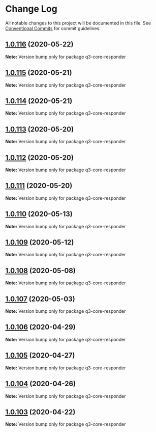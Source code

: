 # Change Log

All notable changes to this project will be documented in this file.
See [Conventional Commits](https://conventionalcommits.org) for commit guidelines.

## [1.0.116](https://github.com/3merge/q3-api/compare/q3-core-responder@1.0.115...q3-core-responder@1.0.116) (2020-05-22)

**Note:** Version bump only for package q3-core-responder





## [1.0.115](https://github.com/3merge/q3-api/compare/q3-core-responder@1.0.114...q3-core-responder@1.0.115) (2020-05-21)

**Note:** Version bump only for package q3-core-responder





## [1.0.114](https://github.com/3merge/q3-api/compare/q3-core-responder@1.0.113...q3-core-responder@1.0.114) (2020-05-21)

**Note:** Version bump only for package q3-core-responder





## [1.0.113](https://github.com/3merge/q3-api/compare/q3-core-responder@1.0.112...q3-core-responder@1.0.113) (2020-05-20)

**Note:** Version bump only for package q3-core-responder





## [1.0.112](https://github.com/3merge/q3-api/compare/q3-core-responder@1.0.111...q3-core-responder@1.0.112) (2020-05-20)

**Note:** Version bump only for package q3-core-responder





## [1.0.111](https://github.com/3merge/q3-api/compare/q3-core-responder@1.0.110...q3-core-responder@1.0.111) (2020-05-20)

**Note:** Version bump only for package q3-core-responder





## [1.0.110](https://github.com/3merge/q3-api/compare/q3-core-responder@1.0.109...q3-core-responder@1.0.110) (2020-05-13)

**Note:** Version bump only for package q3-core-responder





## [1.0.109](https://github.com/3merge/q3-api/compare/q3-core-responder@1.0.108...q3-core-responder@1.0.109) (2020-05-12)

**Note:** Version bump only for package q3-core-responder





## [1.0.108](https://github.com/3merge/q3-api/compare/q3-core-responder@1.0.107...q3-core-responder@1.0.108) (2020-05-08)

**Note:** Version bump only for package q3-core-responder





## [1.0.107](https://github.com/3merge/q3-api/compare/q3-core-responder@1.0.106...q3-core-responder@1.0.107) (2020-05-03)

**Note:** Version bump only for package q3-core-responder





## [1.0.106](https://github.com/3merge/q3-api/compare/q3-core-responder@1.0.105...q3-core-responder@1.0.106) (2020-04-29)

**Note:** Version bump only for package q3-core-responder





## [1.0.105](https://github.com/3merge/q3-api/compare/q3-core-responder@1.0.104...q3-core-responder@1.0.105) (2020-04-27)

**Note:** Version bump only for package q3-core-responder





## [1.0.104](https://github.com/3merge/q3-api/compare/q3-core-responder@1.0.103...q3-core-responder@1.0.104) (2020-04-26)

**Note:** Version bump only for package q3-core-responder





## [1.0.103](https://github.com/3merge/q3-api/compare/q3-core-responder@1.0.102...q3-core-responder@1.0.103) (2020-04-22)

**Note:** Version bump only for package q3-core-responder
